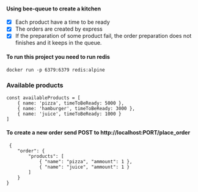 #### Using bee-queue to create a kitchen
 - [x] Each product have a time to be ready
 - [x] The orders are created by express
 - [x] If the preparation of some product fail, the order preparation does not finishes and it keeps in the queue.

#### To run this project you need to run redis

```docker run -p 6379:6379 redis:alpine```


### Available products

```
const availableProducts = [
    { name: 'pizza', timeToBeReady: 5000 },
    { name: 'hamburger', timeToBeReady: 3000 },
    { name: 'juice', timeToBeReady: 1000 }
]
```

#### To create a new order send POST to http://localhost:PORT/place_order
```
 {
	"order": {
		"products": [
			{ "name": "pizza", "ammount": 1 },
			{ "name": "juice", "ammount": 1 }
		]
	}
}
```